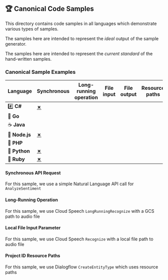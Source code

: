 ## 🏆 Canonical Code Samples

This directory contains code samples in all languages which demonstrate various types of samples.

The samples here are intended to represent the _ideal_ output of the sample generator.

The samples here are intended to represent the _current standard_ of the hand-written samples.

 ###  Canonical Sample Examples

| Language | Synchronous | Long-running operation | File input | File output | Resource paths | Paged response | 
|----------|-------------|------------------------|------------|-------------|----------------|----------------|
| #️⃣ **C#** | [**✗**][sync_cs] | | | | | |
| 🐹 **Go** | | | | | | |
| ☕️ **Java** | | | | | | |
| 🚀 **Node.js** | [**✗**][sync_js] | | | | | |
| 🐘 **PHP** | | | | | | |
| 🐍 **Python** | [**✗**][sync_py] | | | | | |
| 💎 **Ruby** | [**✗**][sync_rb] | | | | | |

#### Synchronous API Request

For this sample, we use a simple Natural Language API call for `AnalyzeSentiment`

#### Long-Running Operation

For this sample, we use Cloud Speech `LongRunningRecognize` with a GCS path to audio file

#### Local File Input Parameter

For this sample, we use Cloud Speech `Recognize` with a local file path to audio file
 
#### Project ID Resource Paths

For this sample, we use Dialogflow `CreateEntityType` which uses resource paths

[sync_cs]: dotnet/SynchronousApiRequest/SynchronousApiRequest.cs
[sync_js]: nodejs/synchronous_api_request.js
[sync_py]: python/synchronous_api_request.py
[sync_rb]: ruby/synchronous_api_request.rb
